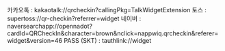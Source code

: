 카카오톡 : kakaotalk://qrcheckin?callingPkg=TalkWidgetExtension
토스 : supertoss://qr-checkin?referrer=widget
네이버 : naversearchapp://opennadot?cardId=QRCheckIn&character=brown&nclick=nappwiq.qrcheckin&referer=widget&version=46
PASS (SKT) : tauthlink://widget
